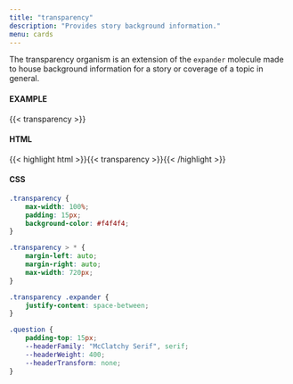 ```yaml
---
title: "transparency"
description: "Provides story background information."
menu: cards
---
```


The transparency organism is an extension of the `expander` molecule made to house background information for a story or coverage of a topic in general. 

#### EXAMPLE

{{< transparency >}}

#### HTML

{{< highlight html >}}{{< transparency >}}{{< /highlight >}}

#### CSS

```css
.transparency {
	max-width: 100%;
	padding: 15px;
	background-color: #f4f4f4;
}

.transparency > * {
	margin-left: auto;
	margin-right: auto;
	max-width: 720px;
}

.transparency .expander {
	justify-content: space-between;
}

.question {
	padding-top: 15px;
	--headerFamily: "McClatchy Serif", serif;
	--headerWeight: 400;
	--headerTransform: none;
}
```
